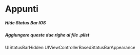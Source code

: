 Appunti
=======



##### Hide Status Bar IOS
##### Aggiungere queste due righe al file .plist

<key>UIStatusBarHidden</key>
<true/>
<key>UIViewControllerBasedStatusBarAppearance</key>
<false/>

